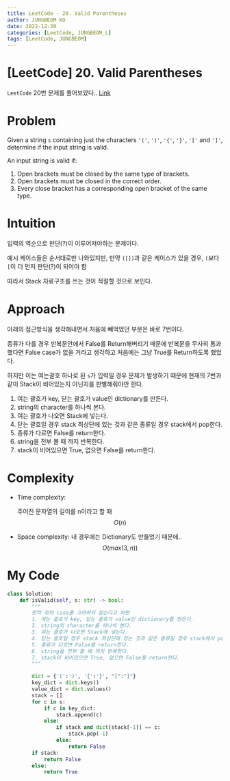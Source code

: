 ```yaml
---
title: LeetCode - 20. Valid Parentheses
author: JUNGBEOM KO
date: 2022-12-30
categories: [LeetCode, JUNGBEOM_L]
tags: [LeetCode, JUNGBEOM]
---
```


# [LeetCode] 20. Valid Parentheses

`LeetCode` 20번 문제를 풀어보았다.. [Link](https://leetcode.com/problems/valid-parentheses/description/)



# Problem

Given a string `s` containing just the characters `'('`, `')'`, `'{'`, `'}'`, `'['` and `']'`, determine if the input string is valid.

An input string is valid if:

1. Open brackets must be closed by the same type of brackets.
2. Open brackets must be closed in the correct order.
3. Every close bracket has a corresponding open bracket of the same type.



# Intuition

입력의 역순으로 판단(?)이 이루어져야하는 문제이다.

예시 케이스들은 순서대로만 나와있지만, 만약 `([])`과 같은 케이스가 있을 경우, `(`보다 `[`이 더 먼저 판단(?)이 되어야 함

따라서 Stack 자료구조를 쓰는 것이 적절할 것으로 보인다. 



# Approach

아래의 접근방식을 생각해내면서 처음에 빼먹었던 부분은 바로 7번이다.

종류가 다를 경우 반복문안에서 False를 Return해버리기 때문에 반복문을 무사히 통과했다면 False case가 없을 거라고 생각하고 처음에는 그냥 True를 Return하도록 했었다.

하지만 이는 여는괄호 하나로 된 `s`가 입력일 경우 문제가 발생하기 때문에 현재의 7번과 같이 Stack이 비어있는지 아닌지를 판별해줘야만 한다.

1. 여는 괄호가 key, 닫는 괄호가 value인 dictionary를 만든다.
1. string의 character를 하나씩 본다.
1. 여는 괄호가 나오면 Stack에 넣는다.
1. 닫는 괄호일 경우 stack 최상단에 있는 것과 같은 종류일 경우 stack에서 pop한다.
1. 종류가 다르면 False를 return한다.
1. string을 전부 볼 때 까지 반복한다.
1. stack이 비어있으면 True, 없으면 False를 return한다.



# Complexity
- Time complexity:

  주어진 문자열의 길이를 n이라고 할 때 $$O(n)$$

- Space complexity:
  내 경우에는 Dictionary도 만들었기 때문에.. $$O(max(3, n))$$

  

# My Code

```python
class Solution:
    def isValid(self, s: str) -> bool:
        """
        만약 위의 case를 고려하지 않는다고 하면
        1. 여는 괄호가 key, 닫는 괄호가 value인 dictionary를 만든다.
        2. string의 character를 하나씩 본다.
        3. 여는 괄호가 나오면 Stack에 넣는다.
        4. 닫는 괄호일 경우 stack 최상단에 있는 것과 같은 종류일 경우 stack에서 pop한다.
        5. 종류가 다르면 False를 return한다.
        6. string을 전부 볼 때 까지 반복한다.
        7. stack이 비어있으면 True, 없으면 False를 return한다.
        """

        dict = {'(':')', '{':'}', "[":"]"}
        key_dict = dict.keys()
        value_dict = dict.values()
        stack = []
        for c in s:
            if c in key_dict:
                stack.append(c)
            else:
                if stack and dict[stack[-1]] == c:
                    stack.pop(-1)
                else:
                    return False
        if stack:
            return False
        else:
            return True
```
